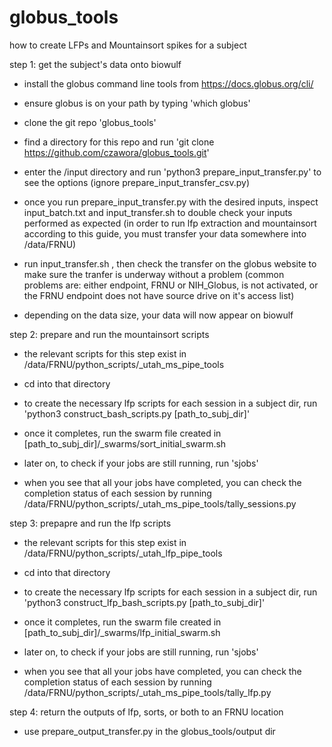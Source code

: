 # globus_tools

how to create LFPs and Mountainsort spikes for a subject

step 1: get the subject's data onto biowulf

- install the globus command line tools from https://docs.globus.org/cli/
- ensure globus is on your path by typing 'which globus'

- clone the git repo 'globus_tools'
- find a directory for this repo and run 'git clone https://github.com/czawora/globus_tools.git'

- enter the /input directory and run 'python3 prepare_input_transfer.py' to see the options (ignore prepare_input_transfer_csv.py)

- once you run prepare_input_transfer.py with the desired inputs, inspect input_batch.txt and input_transfer.sh to double check your inputs performed as expected
(in order to run lfp extraction and mountainsort according to this guide, you must transfer your data somewhere into /data/FRNU)

- run input_transfer.sh , then check the transfer on the globus website to make sure the tranfer is underway without a problem
(common problems are: either endpoint, FRNU or NIH_Globus, is not activated, or the FRNU endpoint does not have source drive on it's access list)

- depending on the data size, your data will now appear on biowulf

step 2: prepare and run the mountainsort scripts

- the relevant scripts for this step exist in /data/FRNU/python_scripts/_utah_ms_pipe_tools
- cd into that directory

- to create the necessary lfp scripts for each session in a subject dir, run 'python3 construct_bash_scripts.py [path_to_subj_dir]'
- once it completes, run the swarm file created in [path_to_subj_dir]/_swarms/sort_initial_swarm.sh

- later on, to check if your jobs are still running, run 'sjobs'
- when you see that all your jobs have completed, you can check the completion status of each session by running /data/FRNU/python_scripts/_utah_ms_pipe_tools/tally_sessions.py


step 3: prepapre and run the lfp scripts

- the relevant scripts for this step exist in /data/FRNU/python_scripts/_utah_lfp_pipe_tools
- cd into that directory

- to create the necessary lfp scripts for each session in a subject dir, run 'python3 construct_lfp_bash_scripts.py [path_to_subj_dir]'
- once it completes, run the swarm file created in [path_to_subj_dir]/_swarms/lfp_initial_swarm.sh

- later on, to check if your jobs are still running, run 'sjobs'
- when you see that all your jobs have completed, you can check the completion status of each session by running /data/FRNU/python_scripts/_utah_ms_pipe_tools/tally_lfp.py


step 4: return the outputs of lfp, sorts, or both to an FRNU location

- use prepare_output_transfer.py in the globus_tools/output dir
